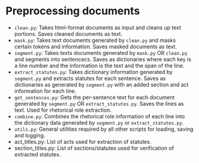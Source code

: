 # Preprocessing documents

- `clean.py`: Takes html-format documents as input and cleans up text portions.
  Saves cleaned documents as text.
- `mask.py`: Takes text documents generated by `clean.py` and masks certain 
  tokens and information. Saves masked documents as text.
- `segment.py`: Takes texts documents generated by `mask.py` OR `clean.py` and 
  segments into sentencecs. Saves as dictionaries where each key is a line
  number and the information is the text and the span of the line.
- `extract_statutes.py`: Takes dictionary information generated by `segment.py`
  and extracts statutes for each sentence. Saves as dictionaries as generated by
  `segment.py` with an added section and act information for each line.
- `get_sentences.py`: Gets the per-sentence text for each document generated by
  `segment.py` OR `extract_statutes.py`. Saves the lines as text. Used for
  rhetorical role extraction.
- `combine.py`: Combines the rhetorical role information of each line into the
  dictionary data generated by `segment.py` or `extract_statutes.py`.
- `utils.py`: General utilities required by all other scripts for loading,
  saving and logging.
- act_titles.py: List of acts used for extraction of statutes.
- section_titles.py: List of sections/statutes used for verification of
  extracted statutes.
